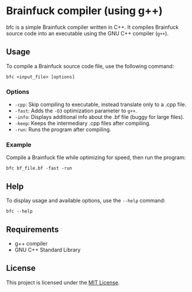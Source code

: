 # Brainfuck compiler (using g++)

bfc is a simple Brainfuck compiler written in C++. It compiles Brainfuck source code into an executable using the GNU C++ compiler (`g++`).

## Usage

To compile a Brainfuck source code file, use the following command:

`bfc <input_file> [options]`

### Options

-   `-cpp`: Skip compiling to executable, instead translate only to a .cpp file.
-   `-fast`: Adds the `-O3` optimization parameter to `g++`.
-   `-info`: Displays additional info about the .bf file (buggy for large files).
-   `-keep`: Keeps the intermediary .cpp files after compiling.
-   `-run`: Runs the program after compiling.

### Example

Compile a Brainfuck file while optimizing for speed, then run the program:

`bfc bf_file.bf -fast -run`

## Help

To display usage and available options, use the `--help` command:

`bfc --help`

## Requirements

-   g++ compiler
-   GNU C++ Standard Library

## License

This project is licensed under the [MIT License](LICENSE).
